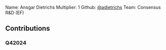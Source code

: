 Name: Ansgar Dietrichs
Multiplier: 1
Github: [@adietrichs](https://github.com/adietrichs)
Team: Consensus R&D (EF)

## Contributions
### Q42024
